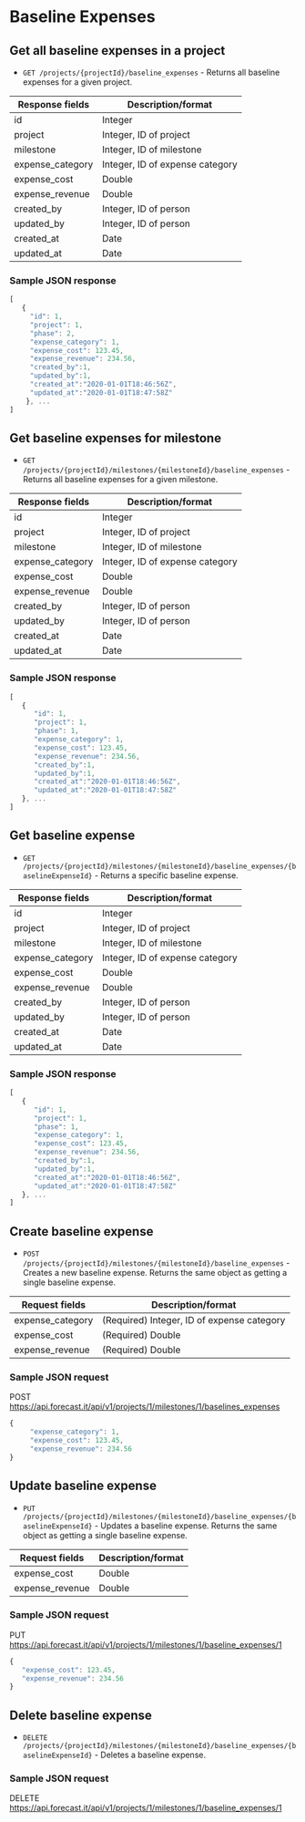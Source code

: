# Baseline Expenses

## Get all baseline expenses in a project

- `GET /projects/{projectId}/baseline_expenses` - Returns all baseline expenses for a given project.

| Response fields  | Description/format              |
| ---------------- | ------------------------------- |
| id               | Integer                         |
| project          | Integer, ID of project          |
| milestone        | Integer, ID of milestone        |
| expense_category | Integer, ID of expense category |
| expense_cost     | Double                          |
| expense_revenue  | Double                          |
| created_by       | Integer, ID of person           |
| updated_by       | Integer, ID of person           |
| created_at       | Date                            |
| updated_at       | Date                            |

### Sample JSON response

```javascript
[
   {
     "id": 1,
     "project": 1,
     "phase": 2,
     "expense_category": 1,
     "expense_cost": 123.45,
     "expense_revenue": 234.56,
     "created_by":1,
     "updated_by":1,
     "created_at":"2020-01-01T18:46:56Z",
     "updated_at":"2020-01-01T18:47:58Z"
    }, ...
]
```

## Get baseline expenses for milestone

- `GET /projects/{projectId}/milestones/{milestoneId}/baseline_expenses` - Returns all baseline expenses for a given milestone.

| Response fields  | Description/format              |
| ---------------- | ------------------------------- |
| id               | Integer                         |
| project          | Integer, ID of project          |
| milestone        | Integer, ID of milestone        |
| expense_category | Integer, ID of expense category |
| expense_cost     | Double                          |
| expense_revenue  | Double                          |
| created_by       | Integer, ID of person           |
| updated_by       | Integer, ID of person           |
| created_at       | Date                            |
| updated_at       | Date                            |

### Sample JSON response

```javascript
[
   {
      "id": 1,
      "project": 1,
      "phase": 1,
      "expense_category": 1,
      "expense_cost": 123.45,
      "expense_revenue": 234.56,
      "created_by":1,
      "updated_by":1,
      "created_at":"2020-01-01T18:46:56Z",
      "updated_at":"2020-01-01T18:47:58Z"
   }, ...
]
```

## Get baseline expense

- `GET /projects/{projectId}/milestones/{milestoneId}/baseline_expenses/{baselineExpenseId}` - Returns a specific baseline expense.

| Response fields  | Description/format              |
| ---------------- | ------------------------------- |
| id               | Integer                         |
| project          | Integer, ID of project          |
| milestone        | Integer, ID of milestone        |
| expense_category | Integer, ID of expense category |
| expense_cost     | Double                          |
| expense_revenue  | Double                          |
| created_by       | Integer, ID of person           |
| updated_by       | Integer, ID of person           |
| created_at       | Date                            |
| updated_at       | Date                            |

### Sample JSON response

```javascript
[
   {
      "id": 1,
      "project": 1,
      "phase": 1,
      "expense_category": 1,
      "expense_cost": 123.45,
      "expense_revenue": 234.56,
      "created_by":1,
      "updated_by":1,
      "created_at":"2020-01-01T18:46:56Z",
      "updated_at":"2020-01-01T18:47:58Z"
   }, ...
]
```

## Create baseline expense

- `POST /projects/{projectId}/milestones/{milestoneId}/baseline_expenses` - Creates a new baseline expense. Returns the same object as getting a single baseline expense.

| Request fields   | Description/format                         |
| ---------------- | ------------------------------------------ |
| expense_category | (Required) Integer, ID of expense category |
| expense_cost     | (Required) Double                          |
| expense_revenue  | (Required) Double                          |

### Sample JSON request

POST https://api.forecast.it/api/v1/projects/1/milestones/1/baselines_expenses

```javascript
{
     "expense_category": 1,
     "expense_cost": 123.45,
     "expense_revenue": 234.56
}
```

## Update baseline expense

- `PUT /projects/{projectId}/milestones/{milestoneId}/baseline_expenses/{baselineExpenseId}` - Updates a baseline expense. Returns the same object as getting a single baseline expense.

| Request fields  | Description/format |
| --------------- | ------------------ |
| expense_cost    | Double             |
| expense_revenue | Double             |

### Sample JSON request

PUT https://api.forecast.it/api/v1/projects/1/milestones/1/baseline_expenses/1

```javascript
{
   "expense_cost": 123.45,
   "expense_revenue": 234.56
}
```

## Delete baseline expense

- `DELETE /projects/{projectId}/milestones/{milestoneId}/baseline_expenses/{baselineExpenseId}` - Deletes a baseline expense.

### Sample JSON request

DELETE https://api.forecast.it/api/v1/projects/1/milestones/1/baseline_expenses/1
